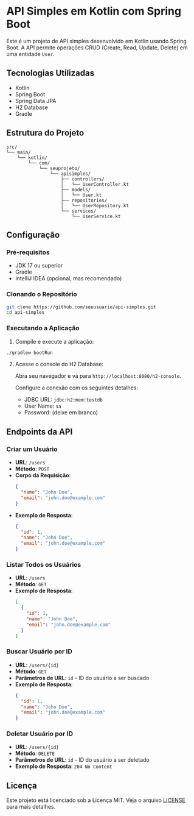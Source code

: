 
# API Simples em Kotlin com Spring Boot

Este é um projeto de API simples desenvolvido em Kotlin usando Spring Boot. A API permite operações CRUD (Create, Read, Update, Delete) em uma entidade `User`.

## Tecnologias Utilizadas

- Kotlin
- Spring Boot
- Spring Data JPA
- H2 Database
- Gradle

## Estrutura do Projeto

```
src/
└── main/
    └── kotlin/
        └── com/
            └── seuprojeto/
                └── apisimples/
                    ├── controllers/
                    │   └── UserController.kt
                    ├── models/
                    │   └── User.kt
                    ├── repositories/
                    │   └── UserRepository.kt
                    └── services/
                        └── UserService.kt
```

## Configuração

### Pré-requisitos

- JDK 17 ou superior
- Gradle
- IntelliJ IDEA (opcional, mas recomendado)

### Clonando o Repositório

```bash
git clone https://github.com/seuusuario/api-simples.git
cd api-simples
```

### Executando a Aplicação

1. Compile e execute a aplicação:

```bash
./gradlew bootRun
```

2. Acesse o console do H2 Database:

   Abra seu navegador e vá para `http://localhost:8080/h2-console`.

   Configure a conexão com os seguintes detalhes:
   - JDBC URL: `jdbc:h2:mem:testdb`
   - User Name: `sa`
   - Password: (deixe em branco)

## Endpoints da API

### Criar um Usuário

- **URL**: `/users`
- **Método**: `POST`
- **Corpo da Requisição**:
  ```json
  {
    "name": "John Doe",
    "email": "john.doe@example.com"
  }
  ```
- **Exemplo de Resposta**:
  ```json
  {
    "id": 1,
    "name": "John Doe",
    "email": "john.doe@example.com"
  }
  ```

### Listar Todos os Usuários

- **URL**: `/users`
- **Método**: `GET`
- **Exemplo de Resposta**:
  ```json
  [
    {
      "id": 1,
      "name": "John Doe",
      "email": "john.doe@example.com"
    }
  ]
  ```

### Buscar Usuário por ID

- **URL**: `/users/{id}`
- **Método**: `GET`
- **Parâmetros de URL**: `id` - ID do usuário a ser buscado
- **Exemplo de Resposta**:
  ```json
  {
    "id": 1,
    "name": "John Doe",
    "email": "john.doe@example.com"
  }
  ```

### Deletar Usuário por ID

- **URL**: `/users/{id}`
- **Método**: `DELETE`
- **Parâmetros de URL**: `id` - ID do usuário a ser deletado
- **Exemplo de Resposta**: `204 No Content`

## Licença

Este projeto está licenciado sob a Licença MIT. Veja o arquivo [LICENSE](LICENSE) para mais detalhes.
